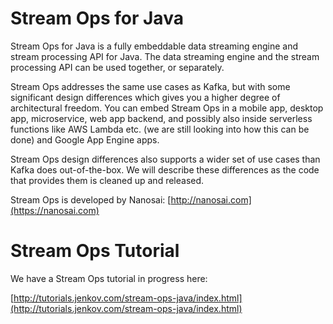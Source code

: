 # Stream Ops for Java
Stream Ops for Java is a fully embeddable data streaming engine and stream processing API for Java.
The data streaming engine and the stream processing API can be used together, or separately.

Stream Ops addresses the same use cases as Kafka, but with some significant design differences which gives you
a higher degree of architectural freedom. You can embed Stream Ops in a mobile app, desktop app, microservice,
web app backend, and possibly also inside serverless functions like AWS Lambda etc. (we are still looking into
how this can be done) and Google App Engine apps.

Stream Ops design differences also supports a wider set of use cases than Kafka does out-of-the-box. We will
describe these differences as the code that provides them is cleaned up and released.

Stream Ops is developed by Nanosai: [http://nanosai.com](https://nanosai.com)


# Stream Ops Tutorial
We have a Stream Ops tutorial in progress here:

[http://tutorials.jenkov.com/stream-ops-java/index.html](http://tutorials.jenkov.com/stream-ops-java/index.html)







